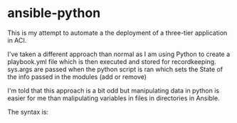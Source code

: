 # ansible-python

This is my attempt to automate a the deployment of a three-tier application in ACI.

I've taken a different approach than normal as I am using Python to create a playbook.yml file which is then executed and stored for recordkeeping. sys.args are passed when the python script is ran which sets the State of the info passed in the modules (add or remove)

I'm told that this approach is a bit odd but manipulating data in python is easier for me than malipulating variables in files in directories in Ansible.

The syntax is:
